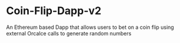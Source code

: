 # Coin-Flip-Dapp-v2

An Ethereum based Dapp that allows users to bet on a coin flip using external Orcalce calls to generate random numbers

